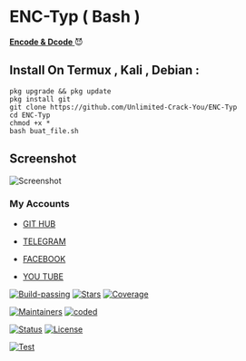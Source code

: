# ENC-Typ ( Bash )
<strong><u>Encode & Dcode </u></strong> 😈 <br>

## Install On Termux , Kali , Debian :

```pkg upgrade && pkg update```
<br>
```pkg install git```
<br>
```git clone https://github.com/Unlimited-Crack-You/ENC-Typ```
<br>
```cd ENC-Typ```
<br>
```chmod +x *```
<br>
```bash buat_file.sh```
<br>

## Screenshot 
![Screenshot](https://i.ibb.co/6nPLdbW/IMG-20231013-083539.jpg) 

### My Accounts

* [GIT HUB](https://github.com/Unlimited-Crack-You)

* [TELEGRAM](https://t.me/purwokerto_malware_cyber)

* [FACEBOOK](https://www.facebook.com/profile.php?id=61551681957732)

* [YOU TUBE](https://www.youtube.com/@from-system-comunity)

[![Build-passing](https://img.shields.io/badge/build-passing-red.svg?style=plastic)](https://github.com/Unlimited-Crack-You/ENC-Typ) [![Stars](https://img.shields.io/open-vsx/stars/Redhat/Java.svg?style=plastic&color=orange)](https://github.com/Unlimited-Crack-You/ENC-Typ) [![Coverage](https://img.shields.io/azure-devops/coverage/Swellaby/Opensource/25?color=yellow&style=plastic)](https://github.com/Unlimited-Crack-You/ENC-Typ)

[![Maintainers](https://img.shields.io/badge/mainteiners-HackBoyz-green.svg?style=plastic)](https://github.com/Unlimited-Crack-You/ENC-Typ) [![coded](https://img.shields.io/badge/coded%20in-bash&python2.7-mintgreen.svg?style=plastic)](https://github.com/Unlimited-Crack-You/ENC-Typ)

[![Status](https://img.shields.io/badge/code%20status-encrypted-cyan.svg?style=plastic)](https://github.com/Unlimited-Crack-You/ENC-Typ) [![License](https://img.shields.io/badge/license-MIT-blueviolet.svg?style=plastic)](https://github.com/Unlimited-Crack-You/ENC-Typ)

[![Test](https://img.shields.io/badge/tested%20on-Termux,%20Kali%20Linux,%20Ubuntu,%20Parrot%20OS,%20Debian,%20ANDRAX%20Mobile-%23ff69b4.svg?style=plastic)](https://github.com/Unlimited-Crack-You/ENC-Typ)
